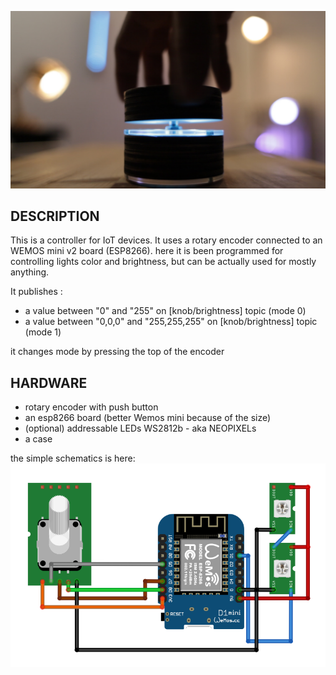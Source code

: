 ![knob image](knob.jpg)

## DESCRIPTION
This is a controller for IoT devices. It uses a rotary encoder connected to an WEMOS mini v2 board (ESP8266).
here it is been programmed for controlling lights color and brightness, but can be actually used for mostly anything.

It publishes :

* a value between "0" and "255" on [knob/brightness] topic (mode 0)
* a value between "0,0,0" and "255,255,255" on [knob/brightness] topic (mode 1)

it changes mode by pressing the top of the encoder

## HARDWARE

* rotary encoder with push button 
* an esp8266 board (better Wemos mini because of the size)
* (optional) addressable LEDs WS2812b - aka NEOPIXELs
* a case

the simple schematics is here:
![fritzing sheme image](knob%20schematics.png)





